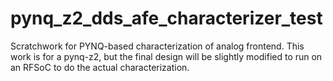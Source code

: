 # pynq_z2_dds_afe_characterizer_test

Scratchwork for PYNQ-based characterization of analog frontend.
This work is for a pynq-z2, but the final design will be slightly modified to run on an RFSoC to do the actual characterization.
